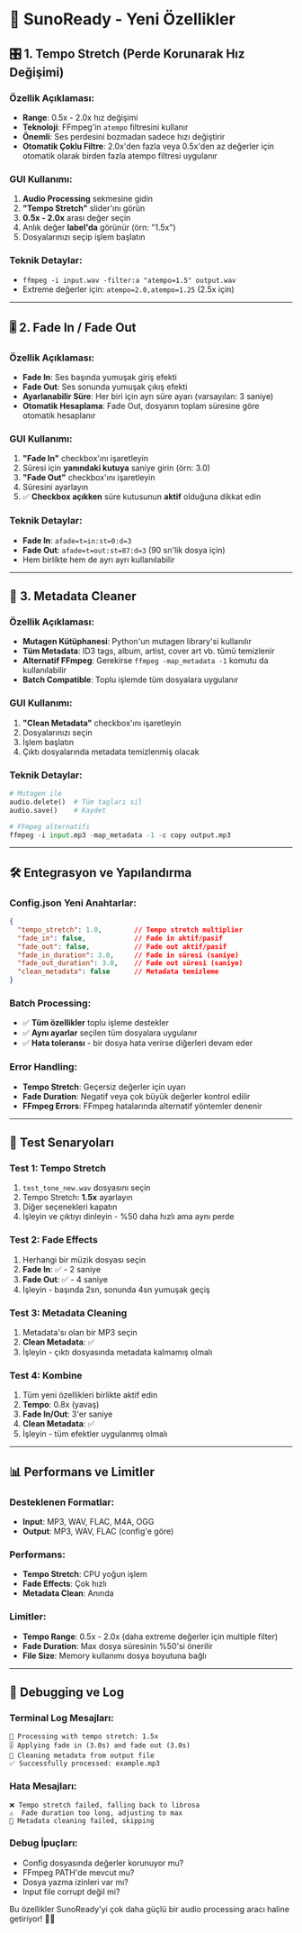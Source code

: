 # 🎵 SunoReady - Yeni Özellikler

## 🎛️ 1. Tempo Stretch (Perde Korunarak Hız Değişimi)

### Özellik Açıklaması:
- **Range**: 0.5x - 2.0x hız değişimi
- **Teknoloji**: FFmpeg'in `atempo` filtresini kullanır
- **Önemli**: Ses perdesini bozmadan sadece hızı değiştirir
- **Otomatik Çoklu Filtre**: 2.0x'den fazla veya 0.5x'den az değerler için otomatik olarak birden fazla atempo filtresi uygulanır

### GUI Kullanımı:
1. **Audio Processing** sekmesine gidin
2. **"Tempo Stretch"** slider'ını görün
3. **0.5x - 2.0x** arası değer seçin
4. Anlık değer **label'da** görünür (örn: "1.5x")
5. Dosyalarınızı seçip işlem başlatın

### Teknik Detaylar:
- `ffmpeg -i input.wav -filter:a "atempo=1.5" output.wav`
- Extreme değerler için: `atempo=2.0,atempo=1.25` (2.5x için)

---

## 🎚️ 2. Fade In / Fade Out

### Özellik Açıklaması:
- **Fade In**: Ses başında yumuşak giriş efekti
- **Fade Out**: Ses sonunda yumuşak çıkış efekti
- **Ayarlanabilir Süre**: Her biri için ayrı süre ayarı (varsayılan: 3 saniye)
- **Otomatik Hesaplama**: Fade Out, dosyanın toplam süresine göre otomatik hesaplanır

### GUI Kullanımı:
1. **"Fade In"** checkbox'ını işaretleyin
2. Süresi için **yanındaki kutuya** saniye girin (örn: 3.0)
3. **"Fade Out"** checkbox'ını işaretleyin
4. Süresini ayarlayın
5. ✅ **Checkbox açıkken** süre kutusunun **aktif** olduğuna dikkat edin

### Teknik Detaylar:
- **Fade In**: `afade=t=in:st=0:d=3`
- **Fade Out**: `afade=t=out:st=87:d=3` (90 sn'lik dosya için)
- Hem birlikte hem de ayrı ayrı kullanılabilir

---

## 🧹 3. Metadata Cleaner

### Özellik Açıklaması:
- **Mutagen Kütüphanesi**: Python'un mutagen library'si kullanılır
- **Tüm Metadata**: ID3 tags, album, artist, cover art vb. tümü temizlenir
- **Alternatif FFmpeg**: Gerekirse `ffmpeg -map_metadata -1` komutu da kullanılabilir
- **Batch Compatible**: Toplu işlemde tüm dosyalara uygulanır

### GUI Kullanımı:
1. **"Clean Metadata"** checkbox'ını işaretleyin
2. Dosyalarınızı seçin
3. İşlem başlatın
4. Çıktı dosyalarında metadata temizlenmiş olacak

### Teknik Detaylar:
```python
# Mutagen ile
audio.delete()  # Tüm tagları sil
audio.save()    # Kaydet

# FFmpeg alternatifi
ffmpeg -i input.mp3 -map_metadata -1 -c copy output.mp3
```

---

## 🛠️ Entegrasyon ve Yapılandırma

### Config.json Yeni Anahtarlar:
```json
{
  "tempo_stretch": 1.0,        // Tempo stretch multiplier
  "fade_in": false,            // Fade in aktif/pasif
  "fade_out": false,           // Fade out aktif/pasif  
  "fade_in_duration": 3.0,     // Fade in süresi (saniye)
  "fade_out_duration": 3.0,    // Fade out süresi (saniye)
  "clean_metadata": false      // Metadata temizleme
}
```

### Batch Processing:
- ✅ **Tüm özellikler** toplu işleme destekler
- ✅ **Aynı ayarlar** seçilen tüm dosyalara uygulanır
- ✅ **Hata toleransı** - bir dosya hata verirse diğerleri devam eder

### Error Handling:
- **Tempo Stretch**: Geçersiz değerler için uyarı
- **Fade Duration**: Negatif veya çok büyük değerler kontrol edilir
- **FFmpeg Errors**: FFmpeg hatalarında alternatif yöntemler denenir

---

## 🧪 Test Senaryoları

### Test 1: Tempo Stretch
1. `test_tone_new.wav` dosyasını seçin
2. Tempo Stretch: **1.5x** ayarlayın
3. Diğer seçenekleri kapatın
4. İşleyin ve çıktıyı dinleyin - %50 daha hızlı ama aynı perde

### Test 2: Fade Effects
1. Herhangi bir müzik dosyası seçin
2. **Fade In**: ✅ - 2 saniye
3. **Fade Out**: ✅ - 4 saniye
4. İşleyin - başında 2sn, sonunda 4sn yumuşak geçiş

### Test 3: Metadata Cleaning
1. Metadata'sı olan bir MP3 seçin
2. **Clean Metadata**: ✅
3. İşleyin - çıktı dosyasında metadata kalmamış olmalı

### Test 4: Kombine
1. Tüm yeni özellikleri birlikte aktif edin
2. **Tempo**: 0.8x (yavaş)
3. **Fade In/Out**: 3'er saniye
4. **Clean Metadata**: ✅
5. İşleyin - tüm efektler uygulanmış olmalı

---

## 📊 Performans ve Limitler

### Desteklenen Formatlar:
- **Input**: MP3, WAV, FLAC, M4A, OGG
- **Output**: MP3, WAV, FLAC (config'e göre)

### Performans:
- **Tempo Stretch**: CPU yoğun işlem
- **Fade Effects**: Çok hızlı
- **Metadata Clean**: Anında

### Limitler:
- **Tempo Range**: 0.5x - 2.0x (daha extreme değerler için multiple filter)
- **Fade Duration**: Max dosya süresinin %50'si önerilir
- **File Size**: Memory kullanımı dosya boyutuna bağlı

---

## 🐛 Debugging ve Log

### Terminal Log Mesajları:
```
🎵 Processing with tempo stretch: 1.5x
🎚️ Applying fade in (3.0s) and fade out (3.0s)
🧹 Cleaning metadata from output file
✅ Successfully processed: example.mp3
```

### Hata Mesajları:
```
❌ Tempo stretch failed, falling back to librosa
⚠️  Fade duration too long, adjusting to max
🚫 Metadata cleaning failed, skipping
```

### Debug İpuçları:
- Config dosyasında değerler korunuyor mu?
- FFmpeg PATH'de mevcut mu?
- Dosya yazma izinleri var mı?
- Input file corrupt değil mi?

Bu özellikler SunoReady'yi çok daha güçlü bir audio processing aracı haline getiriyor! 🎵✨

